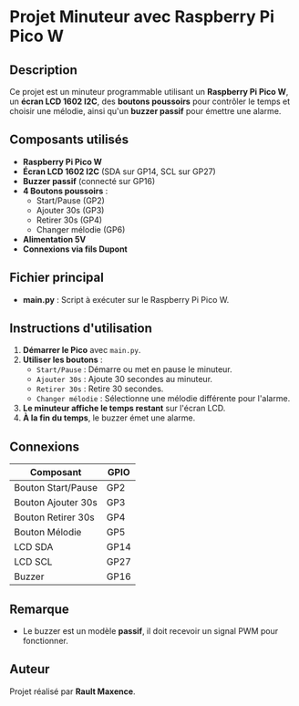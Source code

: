 # Projet Minuteur avec Raspberry Pi Pico W

## Description
Ce projet est un minuteur programmable utilisant un **Raspberry Pi Pico W**, un **écran LCD 1602 I2C**, des **boutons poussoirs** pour contrôler le temps et choisir une mélodie, ainsi qu'un **buzzer passif** pour émettre une alarme.

## Composants utilisés
- **Raspberry Pi Pico W**
- **Écran LCD 1602 I2C** (SDA sur GP14, SCL sur GP27)
- **Buzzer passif** (connecté sur GP16)
- **4 Boutons poussoirs** :
  - Start/Pause (GP2)
  - Ajouter 30s (GP3)
  - Retirer 30s (GP4)
  - Changer mélodie (GP6)
- **Alimentation 5V**
- **Connexions via fils Dupont**

## Fichier principal
- **main.py** : Script à exécuter sur le Raspberry Pi Pico W.

## Instructions d'utilisation
1. **Démarrer le Pico** avec `main.py`.
2. **Utiliser les boutons** :
   - `Start/Pause` : Démarre ou met en pause le minuteur.
   - `Ajouter 30s` : Ajoute 30 secondes au minuteur.
   - `Retirer 30s` : Retire 30 secondes.
   - `Changer mélodie` : Sélectionne une mélodie différente pour l'alarme.
3. **Le minuteur affiche le temps restant** sur l'écran LCD.
4. **À la fin du temps**, le buzzer émet une alarme.

## Connexions
| Composant       | GPIO |
|----------------|------|
| Bouton Start/Pause | GP2  |
| Bouton Ajouter 30s | GP3  |
| Bouton Retirer 30s | GP4  |
| Bouton Mélodie    | GP5  |
| LCD SDA         | GP14 |
| LCD SCL         | GP27 |
| Buzzer          | GP16 |

## Remarque
- Le buzzer est un modèle **passif**, il doit recevoir un signal PWM pour fonctionner.

## Auteur
Projet réalisé par **Rault Maxence**.

